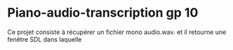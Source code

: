 # Piano-audio-transcription gp 10

Ce projet consiste à récupérer un fichier mono audio.wav. et il retourne une fenêtre SDL dans laquelle 